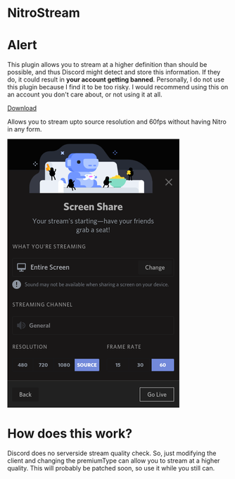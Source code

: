 # NitroStream

# Alert
This plugin allows you to stream at a higher definition than should be possible, and thus Discord might detect and store this information. If they do, it could result in **your account getting banned**. Personally, I do not use this plugin because I find it to be too risky. I would recommend using this on an account you don't care about, or not using it at all. 

[Download](https://raw.githubusercontent.com/PreciousWarrior/BetterDiscordPlugins/main/NitroStream/NitroStream.plugin.js)

Allows you to stream upto source resolution and 60fps without having Nitro in any form.

![Quality Stream](https://raw.githubusercontent.com/PreciousWarrior/BetterDiscordPlugins/main/NitroStream/Images/stream.png)

# How does this work?
Discord does no serverside stream quality check. So, just modifying the client and changing the premiumType can allow you to stream at a higher quality. This will probably be patched soon,
so use it while you still can.
